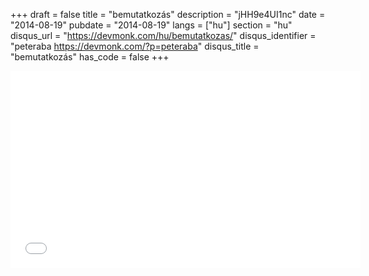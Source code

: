 +++
draft = false
title = "bemutatkozás"
description = "jHH9e4UI1nc"
date = "2014-08-19"
pubdate = "2014-08-19"
langs = ["hu"]
section = "hu"
disqus_url = "https://devmonk.com/hu/bemutatkozas/"
disqus_identifier = "peteraba https://devmonk.com/?p=peteraba"
disqus_title = "bemutatkozás"
has_code = false
+++

<iframe width="560" height="315" src="//www.youtube.com/embed/jHH9e4UI1nc" frameborder="0" allowfullscreen></iframe>

